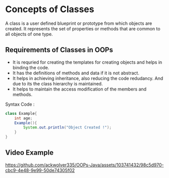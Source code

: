 # Concepts of Classes

A class is a user defined blueprint or prototype from which objects are created. It represents the set of properties or methods that are common to all objects of one type. 

## Requirements of Classes in OOPs

- It is requried for creating the templates for creating objects and helps in binding the code.
- It has the definitions of methods and data if it is not abstract.
- It helps in achieving inheritance, also reducing the code redudancy. And due to its the class hierarchy is maintained.
- It helps to maintain the access modification of the members and methods.

Syntax Code : 

```java
class Example{
    int age;
    Example(){
        System.out.println("Object Created !");
    }
}
```

## Video Example

https://github.com/ackwolver335/OOPs-Java/assets/103741432/98c5d970-cbc9-4e48-9e99-50de74305f02
